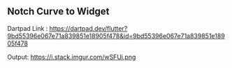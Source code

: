 ## Notch Curve to Widget

Dartpad Link : https://dartpad.dev/flutter?9bd55396e067e71a839851e18905f478&id=9bd55396e067e71a839851e18905f478

Output: https://i.stack.imgur.com/wSFUi.png

